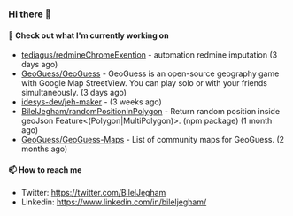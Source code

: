 ### Hi there 👋

#### 👷 Check out what I'm currently working on

- [tediagus/redmineChromeExention](https://github.com/tediagus/redmineChromeExention) - automation redmine imputation (3 days ago)
- [GeoGuess/GeoGuess](https://github.com/GeoGuess/GeoGuess) - GeoGuess is an open-source geography game with Google Map StreetView. You can play solo or with your friends simultaneously. (3 days ago)
- [idesys-dev/jeh-maker](https://github.com/idesys-dev/jeh-maker) -  (3 weeks ago)
- [BilelJegham/randomPositionInPolygon](https://github.com/BilelJegham/randomPositionInPolygon) - Return random position inside geoJson Feature&lt;(Polygon|MultiPolygon)&gt;. (npm package)  (1 month ago)
- [GeoGuess/GeoGuess-Maps](https://github.com/GeoGuess/GeoGuess-Maps) - List of community maps for GeoGuess. (2 months ago)


#### 📫 How to reach me

- Twitter: https://twitter.com/BilelJegham
- Linkedin: https://www.linkedin.com/in/bileljegham/
